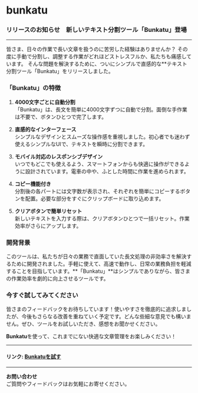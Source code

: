 # bunkatu

### リリースのお知らせ　新しいテキスト分割ツール「Bunkatu」登場

---

皆さま、日々の作業で長い文章を扱うのに苦労した経験はありませんか？
その度に手動で分割し、調整する作業がどれほどストレスフルか、私たちも痛感しています。
そんな問題を解決するために、ついにシンプルで直感的な**テキスト分割ツール「Bunkatu」をリリースしました。

### 「Bunkatu」の特徴

1. **4000文字ごとに自動分割**  
  「Bunkatu」は、長文を簡単に4000文字ずつに自動で分割。面倒な手作業は不要で、ボタンひとつで完了します。

2. **直感的なインターフェース**  
   シンプルなデザインとスムーズな操作感を重視しました。初心者でも迷わず使えるシンプルなUIで、テキストを瞬時に分割できます。

3. **モバイル対応のレスポンシブデザイン**  
   いつでもどこでも使えるよう、スマートフォンからも快適に操作ができるように設計されています。電車の中や、ふとした時間に作業を進められます。

4. **コピー機能付き**  
   分割後の各パートには文字数が表示され、それぞれを簡単にコピーするボタンを配置。必要な部分をすぐにクリップボードに取り込めます。

5. **クリアボタンで簡単リセット**  
   新しいテキストを入力する際は、クリアボタンひとつで一括リセット。作業効率がさらにアップします。

### 開発背景

このツールは、私たちが日々の業務で直面していた長文処理の非効率さを解決するために開発されました。手軽に使えて、高速で動作し、日常の業務負担を軽減することを目指しています。**「Bunkatu」**はシンプルでありながら、皆さまの作業効率を劇的に向上させるツールです。

### 今すぐ試してみてください

皆さまのフィードバックをお待ちしています！使いやすさを徹底的に追求しましたが、今後もさらなる改善を重ねていく予定です。どんな些細な意見でも構いません。ぜひ、ツールをお試しいただき、感想をお聞かせください。

**Bunkatu**を使って、これまでにない快適な文章管理をお楽しみください！

---

#### リンク: [Bunkatuを試す](https://github.com/KoenigWolf/bunkatu)

---

**お問い合わせ**  
ご質問やフィードバックはお気軽にお寄せください。
